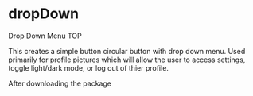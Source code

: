 # dropDown
Drop Down Menu TOP

This creates a simple button circular button with drop down menu. Used primarily for profile pictures which will allow the user to access settings, toggle light/dark mode, or log out of thier profile.

After downloading the package 
